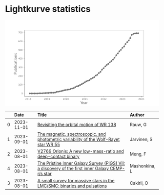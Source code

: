 
<h1>Lightkurve statistics</h1>

![publications](out/lightkurve-publications.png)  

|    | Date       | Title                                                                                                                                                              | Author        |
|---:|:-----------|:-------------------------------------------------------------------------------------------------------------------------------------------------------------------|:--------------|
|  0 | 2023-11-01 | [Revisiting the orbital motion of WR 138](https://ui.adsabs.harvard.edu/abs/2023NewA..10402062R/abstract)                                                          | Rauw, G       |
|  1 | 2023-09-01 | [The magnetic, spectroscopic, and photometric variability of the Wolf-Rayet star WR 55](https://ui.adsabs.harvard.edu/abs/2023MNRAS.524L..21J/abstract)            | Jarvinen, S   |
|  2 | 2023-08-01 | [V2769 Orionis: A new low-mass-ratio and deep-contact binary](https://ui.adsabs.harvard.edu/abs/2023NewA..10202034M/abstract)                                      | Meng, F       |
|  4 | 2023-08-01 | [The Pristine Inner Galaxy Survey (PIGS) VII: a discovery of the first inner Galaxy CEMP-r/s star](https://ui.adsabs.harvard.edu/abs/2023MNRAS.523.2111M/abstract) | Mashonkina, L |
|  3 | 2023-08-01 | [A small survey for massive stars in the LMC/SMC: binaries and pulsations](https://ui.adsabs.harvard.edu/abs/2023MNRAS.523.1676C/abstract)                         | Cakirli, O    |
    